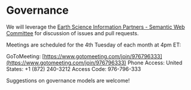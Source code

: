 # Governance #

We will leverage the [Earth Science Information Partners - Semantic Web Committee](http://wiki.esipfed.org/index.php/Semantic_Technologies) for discussion of issues and pull requests.

Meetings are scheduled for the 4th Tuesday of each month at 4pm ET:

GoToMeeting: [https://www.gotomeeting.com/join/976796333](https://www.gotomeeting.com/join/976796333)
Phone Access: United States: +1 (872) 240-3212
Access Code: 976-796-333

Suggestions on governance models are welcome!
